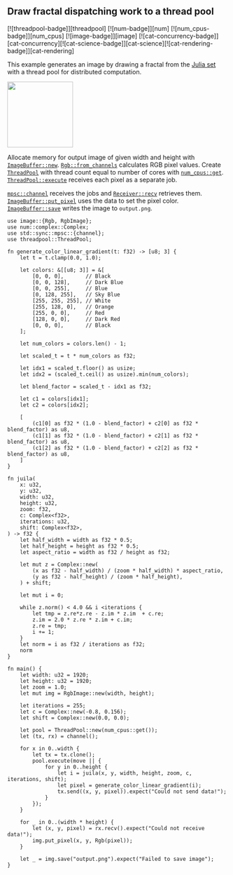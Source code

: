 ## Draw fractal dispatching work to a thread pool

[![threadpool-badge]][threadpool] [![num-badge]][num] [![num_cpus-badge]][num_cpus] [![image-badge]][image] [![cat-concurrency-badge]][cat-concurrency][![cat-science-badge]][cat-science][![cat-rendering-badge]][cat-rendering]

This example generates an image by drawing a fractal from the [Julia set]
with a thread pool for distributed computation.

<a href="https://cloud.githubusercontent.com/assets/221000/26546700/9be34e80-446b-11e7-81dc-dd9871614ea1.png"><img src="https://cloud.githubusercontent.com/assets/221000/26546700/9be34e80-446b-11e7-81dc-dd9871614ea1.png" width="150" /></a>

Allocate memory for output image of given width and height with [`ImageBuffer::new`].
[`Rgb::from_channels`] calculates RGB pixel values.
Create [`ThreadPool`] with thread count equal to number of cores with [`num_cpus::get`].
[`ThreadPool::execute`] receives each pixel as a separate job.

[`mpsc::channel`] receives the jobs and [`Receiver::recv`] retrieves them.
[`ImageBuffer::put_pixel`] uses the data to set the pixel color.
[`ImageBuffer::save`] writes the image to `output.png`.

```rust,edition2024,no_run
use image::{Rgb, RgbImage};
use num::complex::Complex;
use std::sync::mpsc::{channel};
use threadpool::ThreadPool;

fn generate_color_linear_gradient(t: f32) -> [u8; 3] {
    let t = t.clamp(0.0, 1.0);

    let colors: &[[u8; 3]] = &[
        [0, 0, 0],       // Black
        [0, 0, 128],     // Dark Blue
        [0, 0, 255],     // Blue
        [0, 128, 255],   // Sky Blue
        [255, 255, 255], // White
        [255, 128, 0],   // Orange
        [255, 0, 0],     // Red
        [128, 0, 0],     // Dark Red
        [0, 0, 0],       // Black
    ];

    let num_colors = colors.len() - 1;

    let scaled_t = t * num_colors as f32;

    let idx1 = scaled_t.floor() as usize;
    let idx2 = (scaled_t.ceil() as usize).min(num_colors); 

    let blend_factor = scaled_t - idx1 as f32;

    let c1 = colors[idx1];
    let c2 = colors[idx2];

    [
        (c1[0] as f32 * (1.0 - blend_factor) + c2[0] as f32 * blend_factor) as u8,
        (c1[1] as f32 * (1.0 - blend_factor) + c2[1] as f32 * blend_factor) as u8,
        (c1[2] as f32 * (1.0 - blend_factor) + c2[2] as f32 * blend_factor) as u8,
    ]
}

fn juila(
    x: u32,
    y: u32,
    width: u32,
    height: u32,
    zoom: f32,
    c: Complex<f32>,
    iterations: u32,
    shift: Complex<f32>,
) -> f32 {
    let half_width = width as f32 * 0.5;
    let half_height = height as f32 * 0.5;
    let aspect_ratio = width as f32 / height as f32;

    let mut z = Complex::new(
        (x as f32 - half_width) / (zoom * half_width) * aspect_ratio,
        (y as f32 - half_height) / (zoom * half_height),
    ) + shift;

    let mut i = 0;

    while z.norm() < 4.0 && i <iterations {
        let tmp = z.re*z.re - z.im * z.im  + c.re;
        z.im = 2.0 * z.re * z.im + c.im;
        z.re = tmp;
        i += 1;
    }
    let norm = i as f32 / iterations as f32;
    norm
}

fn main() {
    let width: u32 = 1920;
    let height: u32 = 1920;
    let zoom = 1.0;
    let mut img = RgbImage::new(width, height);

    let iterations = 255;
    let c = Complex::new(-0.8, 0.156);
    let shift = Complex::new(0.0, 0.0);

    let pool = ThreadPool::new(num_cpus::get());
    let (tx, rx) = channel();

    for x in 0..width {
        let tx = tx.clone();
        pool.execute(move || {
            for y in 0..height {
                let i = juila(x, y, width, height, zoom, c, iterations, shift);
                let pixel = generate_color_linear_gradient(i);
                tx.send((x, y, pixel)).expect("Could not send data!");
            }
        });
    }

    for _ in 0..(width * height) {
        let (x, y, pixel) = rx.recv().expect("Could not receive data!");
        img.put_pixel(x, y, Rgb(pixel));
    }

    let _ = img.save("output.png").expect("Failed to save image");
}

```

[`ImageBuffer::new`]: https://docs.rs/image/*/image/struct.ImageBuffer.html#method.new
[`ImageBuffer::put_pixel`]: https://docs.rs/image/*/image/struct.ImageBuffer.html#method.put_pixel
[`ImageBuffer::save`]: https://docs.rs/image/*/image/struct.ImageBuffer.html#method.save
[`mpsc::channel`]: https://doc.rust-lang.org/std/sync/mpsc/fn.channel.html
[`num_cpus::get`]: https://docs.rs/num_cpus/*/num_cpus/fn.get.html
[`Receiver::recv`]: https://doc.rust-lang.org/std/sync/mpsc/struct.Receiver.html#method.recv
[`Rgb::from_channels`]: https://docs.rs/image/*/image/struct.Rgb.html#method.from_channels
[`ThreadPool`]: https://docs.rs/threadpool/*/threadpool/struct.ThreadPool.html
[`ThreadPool::execute`]: https://docs.rs/threadpool/*/threadpool/struct.ThreadPool.html#method.execute

[Julia set]: https://en.wikipedia.org/wiki/Julia_set
